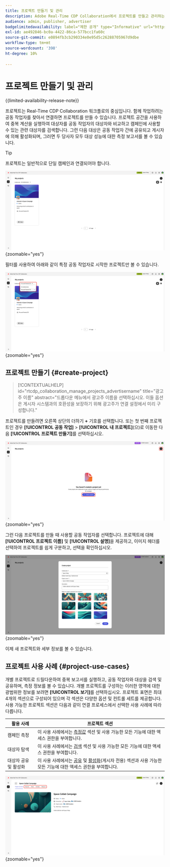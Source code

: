 ```yaml
---
title: 프로젝트 만들기 및 관리
description: Adobe Real-Time CDP Collaboration에서 프로젝트를 만들고 관리하는 방법 알아보기
audience: admin, publisher, advertiser
badgelimitedavailability: label="제한 공개" type="Informative" url="https://helpx.adobe.com/kr/legal/product-descriptions/real-time-customer-data-platform-collaboration.html newtab=true"
exl-id: ae492846-bc0a-4422-86ca-577bcc1fa60c
source-git-commit: e0894fb3cb290334e0e95d5c26288705967d9dbe
workflow-type: tm+mt
source-wordcount: '398'
ht-degree: 10%

---
```


# 프로젝트 만들기 및 관리

{{limited-availability-release-note}}

프로젝트는 Real-Time CDP Collaboration 워크플로의 중심입니다. 함께 작업하려는 공동 작업자를 찾아서 연결하면 프로젝트를 만들 수 있습니다. 프로젝트 공간을 사용하여 중복 계산을 실행하여 대상자를 공동 작업자의 대상자와 비교하고 캠페인에 사용할 수 있는 관련 대상자를 검색합니다. 그런 다음 대상은 공동 작업자 간에 공유되고 게시자에 의해 활성화되며, 그러면 두 당사자 모두 대상 성능에 대한 측정 보고서를 볼 수 있습니다.

>[!TIP]
>
>프로젝트는 일반적으로 단일 캠페인과 연결되어야 합니다.

![모든 프로젝트 보기, 필터링되지 않음](/help/assets/collaborate/manage-view-projects/projects-overview-page.png){zoomable="yes"}

필터를 사용하여 아래와 같이 특정 공동 작업자로 시작한 프로젝트만 볼 수 있습니다.

![단일 공동 작업자가 있는 프로젝트의 필터링된 보기입니다.](/help/assets/collaborate/manage-view-projects/filtered-project-view.png){zoomable="yes"}

## 프로젝트 만들기 {#create-project}

>[!CONTEXTUALHELP]
>id="rtcdp_collaboration_manage_projects_advertisername"
>title="광고주 이름"
>abstract="드롭다운 메뉴에서 광고주 이름을 선택하십시오. 이들 옵션은 게시자 시스템과의 호환성을 보장하기 위해 광고주가 연결 설정에서 미리 구성합니다."

프로젝트를 만들려면 오른쪽 상단의 더하기 **+** 기호를 선택합니다. 또는 첫 번째 프로젝트인 경우 **[!UICONTROL 공동 작업]** > **[!UICONTROL 내 프로젝트]**(으)로 이동한 다음 **[!UICONTROL 프로젝트 만들기]**&#x200B;를 선택하십시오.

![더하기 기호를 선택하거나 프로젝트를 만들어 새 프로젝트를 설정합니다.](/help/assets/collaborate/manage-view-projects/create-project.png){zoomable="yes"}

그런 다음 프로젝트를 만들 때 사용할 공동 작업자를 선택합니다. 프로젝트에 대해 **[!UICONTROL 프로젝트 이름]** 및 **[!UICONTROL 설명]**&#x200B;을 제공하고, 이미지 헤더를 선택하여 프로젝트를 쉽게 구분하고, 선택을 확인하십시오.

![새 프로젝트를 설정하는 데 필요한 옵션](/help/assets/collaborate/manage-view-projects/create-project-required-info.png){zoomable="yes"}

이제 새 프로젝트와 세부 정보를 볼 수 있습니다.

## 프로젝트 사용 사례 {#project-use-cases}

개별 프로젝트로 드릴다운하여 중복 보고서를 실행하고, 공동 작업자와 대상을 검색 및 공유하며, 측정 정보를 볼 수 있습니다. 개별 프로젝트를 구성하는 이러한 영역에 대한 광범위한 정보를 보려면 **[!UICONTROL 보기]**&#x200B;를 선택하십시오. 프로젝트 표면은 최대 4개의 섹션으로 구성되어 있으며 각 섹션은 다양한 옵션 및 컨트롤 세트를 제공합니다. 사용 가능한 프로젝트 섹션은 다음과 같이 연결 프로세스에서 선택한 사용 사례에 따라 다릅니다.

| 활용 사례 | 프로젝트 섹션 |
| --- | --- |
| 캠페인 측정 | 이 사용 사례에서는 [측정값](/help/guide/collaborate/measure.md) 섹션 및 사용 가능한 모든 기능에 대한 액세스 권한을 부여합니다. |
| 대상자 탐색 | 이 사용 사례에서는 [검색](/help/guide/collaborate/discover.md) 섹션 및 사용 가능한 모든 기능에 대한 액세스 권한을 부여합니다. |
| 대상자 공유 및 활성화 | 이 사용 사례에서는 [공유](/help/guide/collaborate/share.md) 및 [활성화](/help/guide/collaborate/activate.md)(게시자 전용) 섹션과 사용 가능한 모든 기능에 대한 액세스 권한을 부여합니다. |

![사용 가능한 섹션이 강조 표시된 프로젝트 보기입니다.](/help/assets/collaborate/manage-view-projects/project-sections.png){zoomable="yes"}
